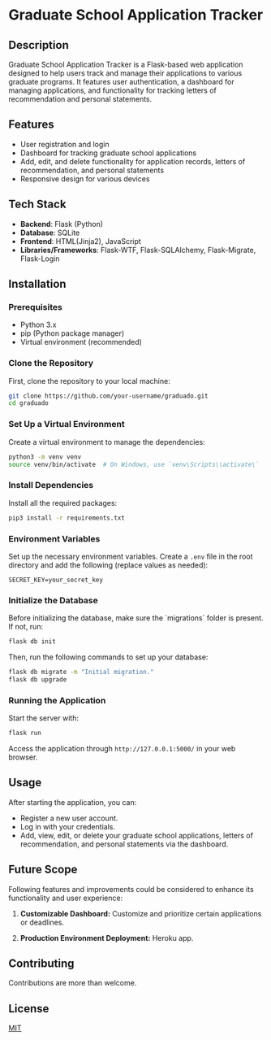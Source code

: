 # Graduate School Application Tracker

## Description

Graduate School Application Tracker is a Flask-based web application designed to help users track and manage their applications to various graduate programs. It features user authentication, a dashboard for managing applications, and functionality for tracking letters of recommendation and personal statements.


## Features
- User registration and login
- Dashboard for tracking graduate school applications
- Add, edit, and delete functionality for application records, letters of recommendation, and personal statements
- Responsive design for various devices


## Tech Stack
- **Backend**: Flask (Python)
- **Database**: SQLite
- **Frontend**: HTML(Jinja2), JavaScript
- **Libraries/Frameworks**: Flask-WTF, Flask-SQLAlchemy, Flask-Migrate, Flask-Login

## Installation

### Prerequisites
- Python 3.x
- pip (Python package manager)
- Virtual environment (recommended)

### Clone the Repository
First, clone the repository to your local machine:
```bash
git clone https://github.com/your-username/graduado.git
cd graduado
```

### Set Up a Virtual Environment
Create a virtual environment to manage the dependencies:
```bash
python3 -m venv venv
source venv/bin/activate  # On Windows, use `venv\Scripts\\activate\`
```

### Install Dependencies
Install all the required packages:
```bash
pip3 install -r requirements.txt
```

### Environment Variables
Set up the necessary environment variables. Create a `.env` file in the root directory and add the following (replace values as needed):
```env
SECRET_KEY=your_secret_key
```

### Initialize the Database
Before initializing the database, make sure the \`migrations\` folder is present. If not, run:
```bash
flask db init
```

Then, run the following commands to set up your database:
```bash
flask db migrate -m "Initial migration."
flask db upgrade
```

### Running the Application
Start the server with:
```bash
flask run
```
Access the application through `http://127.0.0.1:5000/` in your web browser.

## Usage
After starting the application, you can:
- Register a new user account.
- Log in with your credentials.
- Add, view, edit, or delete your graduate school applications, letters of recommendation, and personal statements via the dashboard.

## Future Scope

Following features and improvements could be considered to enhance its functionality and user experience:

1. **Customizable Dashboard:** Customize and prioritize certain applications or deadlines.

2. **Production Environment Deployment:** Heroku app.

## Contributing
Contributions are more than welcome.

## License
[MIT](https://choosealicense.com/licenses/mit/)
